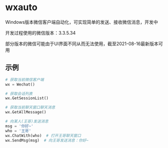 # wxauto
Windows版本微信客户端自动化，可实现简单的发送、接收微信消息，开发中

开发过程使用的微信版本：3.3.5.34

部分版本的微信可能由于UI界面不同从而无法使用，截至2021-08-16最新版本可用

## 示例
```python
# 获取当前微信客户端
wx = Wechat()

# 获取会话列表
wx.GetSessionList()

# 获取当前聊天窗口聊天消息
wx.GetAllMessage()

# 向某人(王哥)发送消息
msg = '你好~'
who = '王哥'
wx.ChatWith(who)  # 打开王哥聊天窗口
wx.SendMsg(msg)  # 向王哥发送消息：你好~
```
